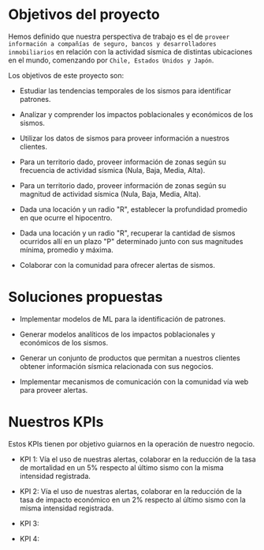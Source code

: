 # Objetivos del proyecto

Hemos definido que nuestra perspectiva de trabajo es el de `proveer información a compañías de seguro, bancos y desarrolladores inmobiliarios` en relación con la actividad sísmica de distintas ubicaciones en el mundo, comenzando por `Chile, Estados Unidos y Japón`.

Los objetivos de este proyecto son:

- Estudiar las tendencias temporales de los sismos para identificar patrones.

- Analizar y comprender los impactos poblacionales y económicos de los sismos.

- Utilizar los datos de sismos para proveer información a nuestros clientes.

- Para un territorio dado, proveer información de zonas según su frecuencia de actividad sísmica (Nula, Baja, Media, Alta).

- Para un territorio dado, proveer información de zonas según su magnitud de actividad sísmica (Nula, Baja, Media, Alta).

- Dada una locación y un radio "R", establecer la profundidad promedio en que ocurre el hipocentro.

- Dada una locación y un radio "R", recuperar la cantidad de sismos ocurridos allí en un plazo "P" determinado junto con sus magnitudes mínima, promedio y máxima.

- Colaborar con la comunidad para ofrecer alertas de sismos.

# Soluciones propuestas

- Implementar modelos de ML para la identificación de patrones.

- Generar modelos analíticos de los impactos poblacionales y económicos de los sismos.

- Generar un conjunto de productos que permitan a nuestros clientes obtener información sísmica relacionada con sus negocios.

- Implementar mecanismos de comunicación con la comunidad vía web para proveer alertas.

# Nuestros KPIs

Estos KPIs tienen por objetivo guiarnos en la operación de nuestro negocio.

- KPI 1: Vía el uso de nuestras alertas, colaborar en la reducción de la tasa de mortalidad en un 5% respecto al último sismo con la misma intensidad registrada.

- KPI 2: Vía el uso de nuestras alertas, colaborar en la reducción de la tasa de impacto económico en un 2% respecto al último sismo con la misma intensidad registrada.

- KPI 3: 

- KPI 4: